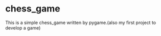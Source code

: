 # chess_game

This is a simple chess_game written by pygame.(also my first project to develop a game)

